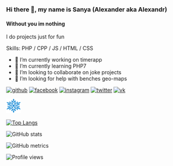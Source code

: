### Hi there 👋, my name is Sanya (Alexander aka Alexandr)
#### Without you im nothing
I do projects just for fun 

Skills: PHP / CPP / JS / HTML / CSS

- 🔭 I’m currently working on timerapp 
- 🌱 I’m currently learning PHP7 
- 👯 I’m looking to collaborate on joke projects  
- 🤔 I’m looking for help with benches geo-maps  


[<img src='https://cdn.jsdelivr.net/npm/simple-icons@3.0.1/icons/github.svg' alt='github' height='40'>](https://github.com/born-to-die)  [<img src='https://cdn.jsdelivr.net/npm/simple-icons@3.0.1/icons/facebook.svg' alt='facebook' height='40'>](https://www.facebook.com/notdostoevsky)  [<img src='https://cdn.jsdelivr.net/npm/simple-icons@3.0.1/icons/instagram.svg' alt='instagram' height='40'>](https://www.instagram.com/baklankin/)  [<img src='https://cdn.jsdelivr.net/npm/simple-icons@3.0.1/icons/twitter.svg' alt='twitter' height='40'>](https://twitter.com/blinchikofwar)  [<img src='https://cdn.jsdelivr.net/npm/simple-icons@3.0.1/icons/vk.svg' alt='vk' height='40'>](nanigod)  

<a href='https://archiveprogram.github.com/'><img src='https://raw.githubusercontent.com/acervenky/animated-github-badges/master/assets/acbadge.gif' width='40' height='40'></a> 

[![Top Langs](https://github-readme-stats.vercel.app/api/top-langs/?username=born-to-die)](https://github.com/anuraghazra/github-readme-stats)

![GitHub stats](https://github-readme-stats.vercel.app/api?username=born-to-die&show_icons=true)  

![GitHub metrics](https://metrics.lecoq.io/born-to-die)  

![Profile views](https://gpvc.arturio.dev/born-to-die)  
